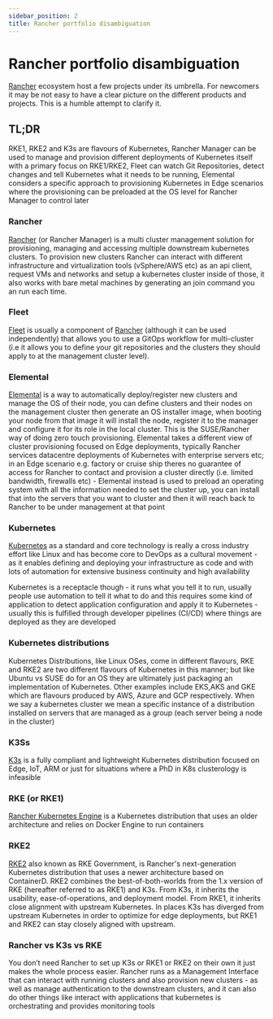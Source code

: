 ```yaml
---
sidebar_position: 2
title: Rancher portfolio disambiguation
---
```


# Rancher portfolio disambiguation

[Rancher](https://www.rancher.com/) ecosystem host a few projects under its umbrella. For newcomers it may be not easy to have a clear picture on the different products and projects. This is a humble attempt to clarify it.

## TL;DR
RKE1, RKE2 and K3s are flavours of Kubernetes, Rancher Manager can be used to manage and provision different deployments of Kubernetes itself with a primary focus on RKE1/RKE2, Fleet can watch Git Repositories, detect changes and tell Kubernetes what it needs to be running, Elemental considers a specific approach to provisioning Kubernetes in Edge scenarios where the provisioning can be preloaded at the OS level for Rancher Manager to control later

### Rancher
[Rancher](https://www.rancher.com/products/rancher) (or Rancher Manager) is a multi cluster management solution for provisioning, managing and accessing multiple downstream kubernetes clusters.
To provision new clusters Rancher can interact with different infrastructure and virtualization tools (vSphere/AWS etc) as an api client, request VMs and networks and setup a kubernetes cluster inside of those, it also works with bare metal machines by generating an join command you an run each time.

### Fleet
[Fleet](https://fleet.rancher.io/) is usually a component of [Rancher](https://www.rancher.com/products/rancher) (although it can be used independently) that allows you to use a GitOps workflow for multi-cluster (i.e it allows you to define your git repositories and the clusters they should apply to at the management cluster level).

### Elemental
[Elemental](https://elemental.docs.rancher.com/) is a way to automatically deploy/register new clusters and manage the OS of their node, you can define clusters and their nodes on the management cluster then generate an OS installer image, when booting your node from that image it will install the node, register it to the manager and configure it for its role in the local cluster. This is the SUSE/Rancher way of doing zero touch provisioning.
Elemental takes a different view of cluster provisioning focused on Edge deployments, typically Rancher services datacentre deployments of Kubernetes with enterprise servers etc; in an Edge scenario e.g. factory or cruise ship theres no guarantee of access for Rancher to contact and provision a cluster directly (i.e. limited bandwidth, firewalls etc) - Elemental instead is used to preload an operating system with all the information needed to set the cluster up, you can install that into the servers that you want to cluster and then it will reach back to Rancher to be under management at that point

### Kubernetes
[Kubernetes](https://kubernetes.io/) as a standard and core technology is really a cross industry effort like Linux and has become core to DevOps as a cultural movement - as it enables defining and deploying your infrastructure as code and with lots of automation for extensive business continuity and high availability

Kubernetes is a receptacle though - it runs what you tell it to run, usually people use automation to tell it what to do and this requires some kind of application to detect application configuration and apply it to Kubernetes - usually this is fulfilled through developer pipelines (CI/CD) where things are deployed as they are developed

### Kubernetes distributions
Kubernetes Distributions, like Linux OSes, come in different flavours, RKE and RKE2 are two different flavours of Kubernetes in this manner; but like Ubuntu vs SUSE do for an OS they are ultimately just packaging an implementation of Kubernetes. Other examples include EKS,AKS and GKE which are flavours produced by AWS, Azure and GCP respectively. When we say a kubernetes cluster we mean a specific instance of a distribution installed on servers that are managed as a group (each server being a node in the cluster)

### K3Ss
[K3s](https://docs.k3s.io/) is a fully compliant and lightweight Kubernetes distribution focused on Edge, IoT, ARM or just for situations where a PhD in K8s clusterology is infeasible

### RKE (or RKE1)
[Rancher Kubernetes Engine](https://www.rancher.com/products/rke) is a Kubernetes distribution that uses an older architecture and relies on Docker Engine to run containers

### RKE2
[RKE2](https://docs.rke2.io/) also known as RKE Government, is Rancher's next-generation Kubernetes distribution that uses a newer architecture based on ContainerD.
RKE2 combines the best-of-both-worlds from the 1.x version of RKE (hereafter referred to as RKE1) and K3s.
From K3s, it inherits the usability, ease-of-operations, and deployment model.
From RKE1, it inherits close alignment with upstream Kubernetes. In places K3s has diverged from upstream Kubernetes in order to optimize for edge deployments, but RKE1 and RKE2 can stay closely aligned with upstream.

### Rancher vs K3s vs RKE
You don’t need Rancher to set up K3s or RKE1 or RKE2 on their own it just makes the whole process easier.
Rancher runs as a Management Interface that can interact with running clusters and also provision new clusters - as well as manage authentication to the downstream clusters, and it can also do other things like interact with applications that kubernetes is orchestrating and provides monitoring tools
